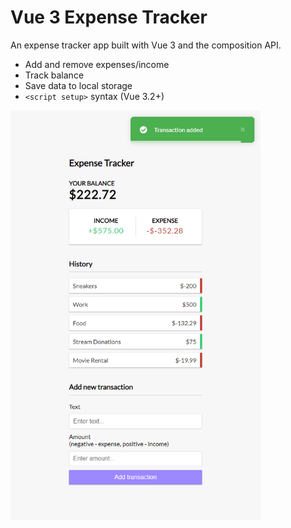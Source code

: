 # Vue 3 Expense Tracker

An expense tracker app built with Vue 3 and the composition API.

- Add and remove expenses/income
- Track balance
- Save data to local storage
- `<script setup>` syntax (Vue 3.2+)

<img src="public/screen.png" width="400" />
